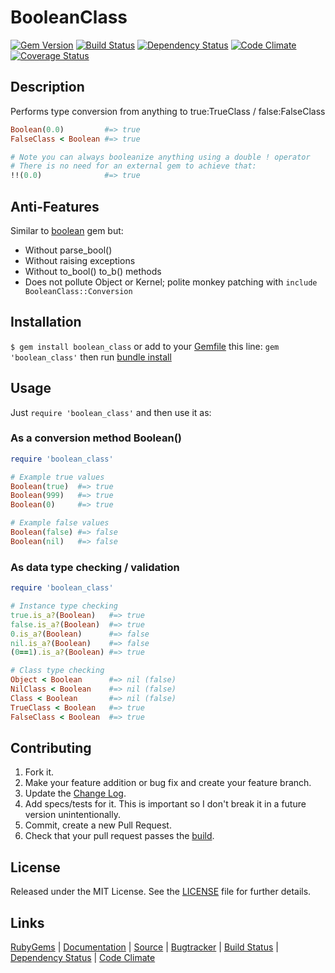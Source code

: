 # BooleanClass

[![Gem Version][GV img]][Gem Version]
[![Build Status][BS img]][Build Status]
[![Dependency Status][DS img]][Dependency Status]
[![Code Climate][CC img]][Code Climate]
[![Coverage Status][CS img]][Coverage Status]

## Description

Performs type conversion from anything to true:TrueClass / false:FalseClass

```ruby
Boolean(0.0)         #=> true
FalseClass < Boolean #=> true

# Note you can always booleanize anything using a double ! operator
# There is no need for an external gem to achieve that:
!!(0.0)              #=> true
```

## Anti-Features

Similar to [boolean][] gem but:

- Without parse_bool()
- Without raising exceptions
- Without to_bool() to_b() methods
- Does not pollute Object or Kernel; polite monkey patching with `include BooleanClass::Conversion`

## Installation

`$ gem install boolean_class` or add to your [Gemfile][] this line: `gem 'boolean_class'` then run [bundle install][]

## Usage

Just `require 'boolean_class'` and then use it as:

### As a conversion method Boolean()

```ruby
require 'boolean_class'

# Example true values
Boolean(true)  #=> true
Boolean(999)   #=> true
Boolean(0)     #=> true

# Example false values
Boolean(false) #=> false
Boolean(nil)   #=> false
```

### As data type checking / validation

```ruby
require 'boolean_class'

# Instance type checking
true.is_a?(Boolean)   #=> true
false.is_a?(Boolean)  #=> true
0.is_a?(Boolean)      #=> false
nil.is_a?(Boolean)    #=> false
(0==1).is_a?(Boolean) #=> true

# Class type checking
Object < Boolean      #=> nil (false)
NilClass < Boolean    #=> nil (false)
Class < Boolean       #=> nil (false)
TrueClass < Boolean   #=> true
FalseClass < Boolean  #=> true
```

## Contributing

1. Fork it.
2. Make your feature addition or bug fix and create your feature branch.
3. Update the [Change Log][].
3. Add specs/tests for it. This is important so I don't break it in a future version unintentionally.
4. Commit, create a new Pull Request.
5. Check that your pull request passes the [build][travis pull requests].

## License

Released under the MIT License. See the [LICENSE][] file for further details.

## Links

[RubyGems][] | [Documentation][] | [Source][] | [Bugtracker][] | [Build Status][] | [Dependency Status][] | [Code Climate][]


[boolean]: http://rubygems.org/gems/boolean
[bundle install]: http://gembundler.com/v1.3/man/bundle-install.1.html
[Gemfile]: http://gembundler.com/v1.3/gemfile.html
[LICENSE]: LICENSE.md
[Change Log]: CHANGELOG.md

[RubyGems]: https://rubygems.org/gems/boolean_class
[Documentation]: http://rubydoc.info/gems/boolean_class
[Source]: https://github.com/elgalu/boolean_class
[Bugtracker]: https://github.com/elgalu/boolean_class/issues

[Gem Version]: https://rubygems.org/gems/boolean_class
[Build Status]: https://travis-ci.org/elgalu/boolean_class
[travis pull requests]: https://travis-ci.org/elgalu/boolean_class/pull_requests
[Dependency Status]: https://gemnasium.com/elgalu/boolean_class
[Code Climate]: https://codeclimate.com/github/elgalu/boolean_class
[Coverage Status]: https://coveralls.io/r/elgalu/boolean_class

[GV img]: https://badge.fury.io/rb/boolean_class.png
[BS img]: https://travis-ci.org/elgalu/boolean_class.png
[DS img]: https://gemnasium.com/elgalu/boolean_class.png
[CC img]: https://codeclimate.com/github/elgalu/boolean_class.png
[CS img]: https://coveralls.io/repos/elgalu/boolean_class/badge.png?branch=master
